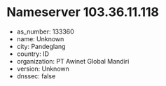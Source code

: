# Nameserver 103.36.11.118

* as_number: 133360
* name: Unknown
* city: Pandeglang
* country: ID
* organization: PT Awinet Global Mandiri
* version: Unknown
* dnssec: false
